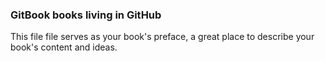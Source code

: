 ### GitBook books living in GitHub

This file file serves as your book's preface, a great place to describe your book's content and ideas.
